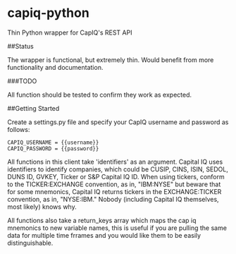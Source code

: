 # capiq-python
Thin Python wrapper for CapIQ's REST API

##Status

The wrapper is functional, but extremely thin. Would benefit from more functionality and documentation. 

###TODO

All function should be tested to confirm they work as expected.

##Getting Started

Create a settings.py file and specify your CapIQ username and password as follows:

    CAPIQ_USERNAME = {{username}}
    CAPIQ_PASSWORD = {{password}}

All functions in this client take 'identifiers' as an argument. Capital IQ uses identifiers to identify companies, which could be CUSIP, CINS, ISIN, SEDOL, DUNS ID, GVKEY, Ticker or S&P Capital IQ ID. When using tickers, conform to the TICKER:EXCHANGE convention, as in, "IBM:NYSE" but beware that for some mnemonics, Capital IQ returns tickers in the EXCHANGE:TICKER convention, as in, "NYSE:IBM." Nobody (including Capital IQ themselves, most likely) knows why.

All functions also take a return_keys array which maps the cap iq mnemonics to new variable names, this is useful if you are pulling the same data for multiple time frrames and you would like them to be easily distinguishable.


